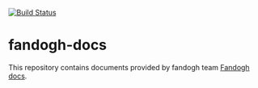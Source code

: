 [![Build Status](https://travis-ci.com/fandoghpaas/fandogh-docs-v2.svg?branch=main)](https://travis-ci.com/fandoghpaas/fandogh-docs-v2)

# fandogh-docs
This repository contains documents provided by fandogh team [Fandogh docs](http://docs.fandogh.cloud/).


